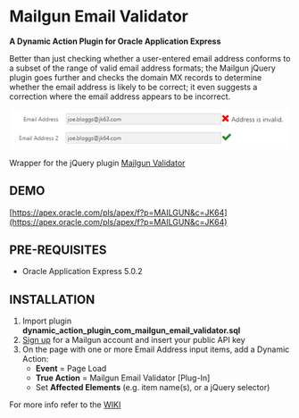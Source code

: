 # Mailgun Email Validator
**A Dynamic Action Plugin for Oracle Application Express**

Better than just checking whether a user-entered email address conforms to a subset of the range of valid email address formats; the Mailgun jQuery plugin goes further and checks the domain MX records to determine whether the email address is likely to be correct; it even suggests a correction where the email address appears to be incorrect.

![](https://raw.githubusercontent.com/jeffreykemp/jk64-plugin-mailgunemailvalidator/master/src/preview.png)

Wrapper for the jQuery plugin [Mailgun Validator](https://github.com/mailgun/validator-demo)

## DEMO ##

[https://apex.oracle.com/pls/apex/f?p=MAILGUN&c=JK64](https://apex.oracle.com/pls/apex/f?p=MAILGUN&c=JK64)

## PRE-REQUISITES ##

* Oracle Application Express 5.0.2

## INSTALLATION ##

1. Import plugin **dynamic_action_plugin_com_mailgun_email_validator.sql**
2. [Sign up](https://mailgun.com/signup) for a Mailgun account and insert your public API key
3. On the page with one or more Email Address input items, add a Dynamic Action:
      * **Event** = Page Load
      * **True Action** = Mailgun Email Validator [Plug-In]
      * Set **Affected Elements** (e.g. item name(s), or a jQuery selector)

For more info refer to the [WIKI](https://github.com/jeffreykemp/jk64-plugin-mailgunemailvalidator/wiki)
